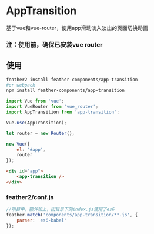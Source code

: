 AppTransition
================
基于vue和vue-router，使用app滑动淡入淡出的页面切换动画

### 注：使用前，确保已安装vue router

## 使用
```sh
feather2 install feather-components/app-transition
#or webpack
npm install feather-components/app-transition
```

```js
import Vue from 'vue';
import VueRouter from 'vue_router';
import AppTransition from 'app-transition';

Vue.use(AppTransition);

let router = new Router();

new Vue({
    el: '#app',
    router
});
```

```html
<div id="app">
    <app-transition />
</div>
```

### feather2/conf.js

```js
//项目中，额外加上，因目录下的index.js使用了es6
feather.match('components/app-transition/**.js', {
    parser: 'es6-babel'
});
```